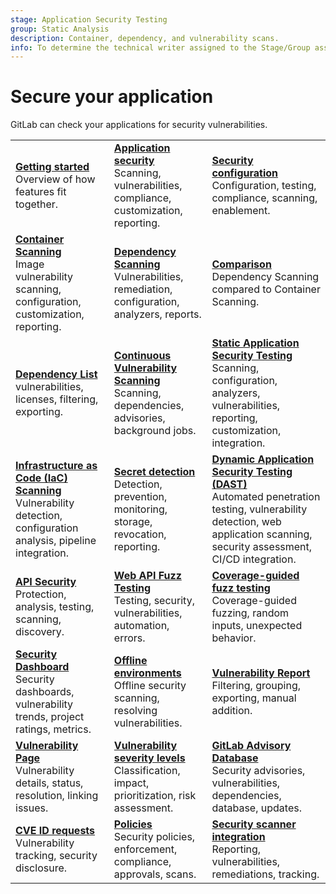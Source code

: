 ```yaml
---
stage: Application Security Testing
group: Static Analysis
description: Container, dependency, and vulnerability scans.
info: To determine the technical writer assigned to the Stage/Group associated with this page, see https://handbook.gitlab.com/handbook/product/ux/technical-writing/#assignments
---
```


# Secure your application

GitLab can check your applications for security vulnerabilities.

| | | |
|--|--|--|
| [**Getting started**](get-started-security.md)<br>Overview of how features fit together. | [**Application security**](index.md)<br>Scanning, vulnerabilities, compliance, customization, reporting. | [**Security configuration**](configuration/index.md)<br>Configuration, testing, compliance, scanning, enablement. |
| [**Container Scanning**](container_scanning/index.md)<br>Image vulnerability scanning, configuration, customization, reporting. | [**Dependency Scanning**](dependency_scanning/index.md)<br>Vulnerabilities, remediation, configuration, analyzers, reports. | [**Comparison**](comparison_dependency_and_container_scanning.md)<br>Dependency Scanning compared to Container Scanning. |
| [**Dependency List**](dependency_list/index.md)<br>vulnerabilities, licenses, filtering, exporting. | [**Continuous Vulnerability Scanning**](continuous_vulnerability_scanning/index.md)<br>Scanning, dependencies, advisories, background jobs. | [**Static Application Security Testing**](sast/index.md)<br>Scanning, configuration, analyzers, vulnerabilities, reporting, customization, integration. |
| [**Infrastructure as Code (IaC) Scanning**](iac_scanning/index.md)<br>Vulnerability detection, configuration analysis, pipeline integration. | [**Secret detection**](secret_detection/index.md)<br>Detection, prevention, monitoring, storage, revocation, reporting. | [**Dynamic Application Security Testing (DAST)**](dast/index.md)<br>Automated penetration testing, vulnerability detection, web application scanning, security assessment, CI/CD integration. |
| [**API Security**](api_security/index.md)<br>Protection, analysis, testing, scanning, discovery. | [**Web API Fuzz Testing**](api_fuzzing/index.md)<br>Testing, security, vulnerabilities, automation, errors. | [**Coverage-guided fuzz testing**](coverage_fuzzing/index.md)<br>Coverage-guided fuzzing, random inputs, unexpected behavior. |
| [**Security Dashboard**](security_dashboard/index.md)<br>Security dashboards, vulnerability trends, project ratings, metrics. | [**Offline environments**](offline_deployments/index.md)<br>Offline security scanning, resolving vulnerabilities. | [**Vulnerability Report**](vulnerability_report/index.md)<br>Filtering, grouping, exporting, manual addition. |
| [**Vulnerability Page**](vulnerabilities/index.md)<br>Vulnerability details, status, resolution, linking issues. | [**Vulnerability severity levels**](vulnerabilities/severities.md)<br>Classification, impact, prioritization, risk assessment. | [**GitLab Advisory Database**](gitlab_advisory_database/index.md)<br>Security advisories, vulnerabilities, dependencies, database, updates. |
| [**CVE ID requests**](cve_id_request.md)<br>Vulnerability tracking, security disclosure. | [**Policies**](policies/index.md)<br>Security policies, enforcement, compliance, approvals, scans. | [**Security scanner integration**](../../development/integrations/secure.md)<br>Reporting, vulnerabilities, remediations, tracking. |
